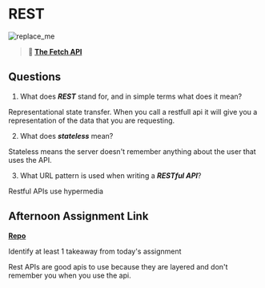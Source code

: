 # REST

![replace_me](https://codeworks.blob.core.windows.net/public/assets/img/illustrations/placeholder.svg)

> **📖 [The Fetch API](https://codeworksacademy.com/fs-student-guide/resources/wk4/04-Fetch)**

## Questions

1. What does ***REST*** stand for, and in simple terms what does it mean?

Representational state transfer. When you call a restfull api it will give you a representation of the data that you are requesting.

2. What does ***stateless*** mean?

Stateless means the server doesn't remember anything about the user that uses the API.

3. What URL pattern is used when writing a ***RESTful API***?

Restful APIs use hypermedia

## Afternoon Assignment Link

**[Repo](https://github.com/uwilledw/gifted)**

Identify at least 1 takeaway from today's assignment

Rest APIs are good apis to use because they are layered and don't remember you when you use the api.